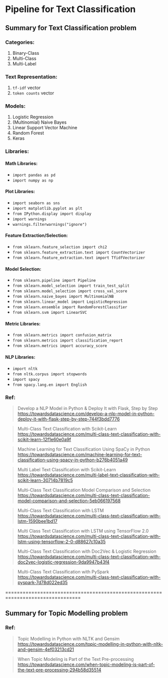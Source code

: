 # Pipeline for Text Classification  

## Summary for Text Classification problem  

### Categories:
1. Binary-Class 
2. Multi-Class 
3. Multi-Label 

### Text Representation:
1. `tf-idf` vector
2. `token counts` vector

### Models: 
1. Logistic Regression
2. (Multinomial) Naive Bayes
3. Linear Support Vector Machine
4. Random Forest
5. Keras

### Libraries:
#### Math Libraries:
- `import pandas as pd`
- `import numpy as np`

#### Plot Libraries:
- `import seaborn as sns`
- `import matplotlib.pyplot as plt`
- `from IPython.display import display`
- `import warnings`
- `warnings.filterwarnings("ignore")`

#### Feature Extraction/Selection:
- `from sklearn.feature_selection import chi2`
- `from sklearn.feature_extraction.text import CountVectorizer`
- `from sklearn.feature_extraction.text import TfidfVectorizer`

#### Model Selection:
- `from sklearn.pipeline import Pipeline`
- `from sklearn.model_selection import train_test_split`
- `from sklearn.model_selection import cross_val_score`
- `from sklearn.naive_bayes import MultinomialNB`
- `from sklearn.linear_model import LogisticRegression`
- `from sklearn.ensemble import RandomForestClassifier`
- `from sklearn.svm import LinearSVC`

#### Metric Libraries:
- `from sklearn.metrics import confusion_matrix`
- `from sklearn.metrics import classification_report`
- `from sklearn.metrics import accuracy_score`

#### NLP Libraries:
- `import nltk`
- `from nltk.corpus import stopwords`
- `import spacy`
- `from spacy.lang.en import English`


### Ref:
> Develop a NLP Model in Python & Deploy It with Flask, Step by Step  
https://towardsdatascience.com/develop-a-nlp-model-in-python-deploy-it-with-flask-step-by-step-744f3bdd7776


> Multi-Class Text Classification with Scikit-Learn  
https://towardsdatascience.com/multi-class-text-classification-with-scikit-learn-12f1e60e0a9f


> Machine Learning for Text Classification Using SpaCy in Python  
https://towardsdatascience.com/machine-learning-for-text-classification-using-spacy-in-python-b276b4051a49


> Multi Label Text Classification with Scikit-Learn  
https://towardsdatascience.com/multi-label-text-classification-with-scikit-learn-30714b7819c5


> Multi-Class Text Classification Model Comparison and Selection  
https://towardsdatascience.com/multi-class-text-classification-model-comparison-and-selection-5eb066197568


> Multi-Class Text Classification with LSTM  
https://towardsdatascience.com/multi-class-text-classification-with-lstm-1590bee1bd17  


> Multi Class Text Classification with LSTM using TensorFlow 2.0  
https://towardsdatascience.com/multi-class-text-classification-with-lstm-using-tensorflow-2-0-d88627c10a35  


> Multi-Class Text Classification with Doc2Vec & Logistic Regression  
https://towardsdatascience.com/multi-class-text-classification-with-doc2vec-logistic-regression-9da9947b43f4  


> Multi-Class Text Classification with PySpark  
https://towardsdatascience.com/multi-class-text-classification-with-pyspark-7d78d022ed35

================================================================================  

## Summary for Topic Modelling problem  


### Ref:
> Topic Modelling in Python with NLTK and Gensim  
https://towardsdatascience.com/topic-modelling-in-python-with-nltk-and-gensim-4ef03213cd21  


> When Topic Modeling is Part of the Text Pre-processing  
https://towardsdatascience.com/when-topic-modeling-is-part-of-the-text-pre-processing-294b58d35514  


